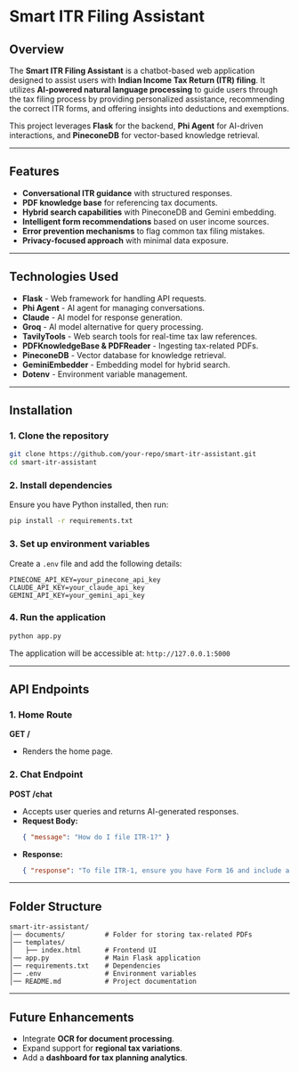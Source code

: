 # Smart ITR Filing Assistant

## Overview
The **Smart ITR Filing Assistant** is a chatbot-based web application designed to assist users with **Indian Income Tax Return (ITR) filing**. It utilizes **AI-powered natural language processing** to guide users through the tax filing process by providing personalized assistance, recommending the correct ITR forms, and offering insights into deductions and exemptions.

This project leverages **Flask** for the backend, **Phi Agent** for AI-driven interactions, and **PineconeDB** for vector-based knowledge retrieval.

---

## Features
- **Conversational ITR guidance** with structured responses.
- **PDF knowledge base** for referencing tax documents.
- **Hybrid search capabilities** with PineconeDB and Gemini embedding.
- **Intelligent form recommendations** based on user income sources.
- **Error prevention mechanisms** to flag common tax filing mistakes.
- **Privacy-focused approach** with minimal data exposure.

---

## Technologies Used
- **Flask** - Web framework for handling API requests.
- **Phi Agent** - AI agent for managing conversations.
- **Claude** - AI model for response generation.
- **Groq** - AI model alternative for query processing.
- **TavilyTools** - Web search tools for real-time tax law references.
- **PDFKnowledgeBase & PDFReader** - Ingesting tax-related PDFs.
- **PineconeDB** - Vector database for knowledge retrieval.
- **GeminiEmbedder** - Embedding model for hybrid search.
- **Dotenv** - Environment variable management.

---

## Installation
### 1. Clone the repository
```sh
git clone https://github.com/your-repo/smart-itr-assistant.git
cd smart-itr-assistant
```

### 2. Install dependencies
Ensure you have Python installed, then run:
```sh
pip install -r requirements.txt
```

### 3. Set up environment variables
Create a `.env` file and add the following details:
```
PINECONE_API_KEY=your_pinecone_api_key
CLAUDE_API_KEY=your_claude_api_key
GEMINI_API_KEY=your_gemini_api_key
```

### 4. Run the application
```sh
python app.py
```
The application will be accessible at: `http://127.0.0.1:5000`

---

## API Endpoints
### **1. Home Route**
**GET /**
- Renders the home page.

### **2. Chat Endpoint**
**POST /chat**
- Accepts user queries and returns AI-generated responses.
- **Request Body:**
  ```json
  { "message": "How do I file ITR-1?" }
  ```
- **Response:**
  ```json
  { "response": "To file ITR-1, ensure you have Form 16 and include all salary details..." }
  ```

---

## Folder Structure
```
smart-itr-assistant/
│── documents/          # Folder for storing tax-related PDFs
│── templates/
│   ├── index.html      # Frontend UI
│── app.py              # Main Flask application
│── requirements.txt    # Dependencies
│── .env                # Environment variables
│── README.md           # Project documentation
```

---

## Future Enhancements
- Integrate **OCR for document processing**.
- Expand support for **regional tax variations**.
- Add a **dashboard for tax planning analytics**.

